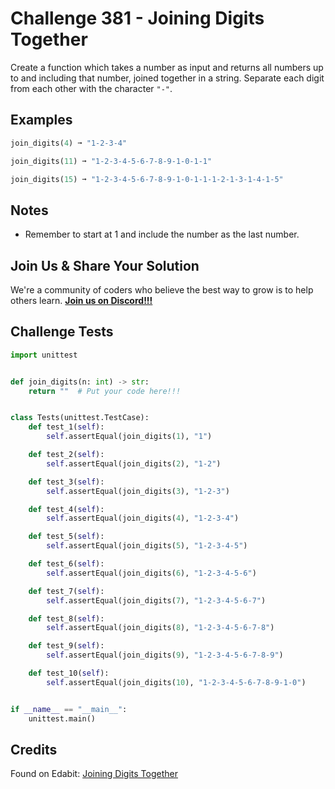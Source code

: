 # Challenge 381 - Joining Digits Together

Create a function which takes a number as input and returns all numbers up to and including that number, joined together in a string. Separate each digit from each other with the character `"-"`.

## Examples
```python
join_digits(4) ➞ "1-2-3-4"

join_digits(11) ➞ "1-2-3-4-5-6-7-8-9-1-0-1-1"

join_digits(15) ➞ "1-2-3-4-5-6-7-8-9-1-0-1-1-1-2-1-3-1-4-1-5"
```
## Notes

- Remember to start at 1 and include the number as the last number.

## Join Us & Share Your Solution

We're a community of coders who believe the best way to grow is to help others learn. **[Join us on Discord!!!](https://discord.gg/sfHykntuGy)**

## Challenge Tests
```python
import unittest


def join_digits(n: int) -> str:
    return ""  # Put your code here!!!


class Tests(unittest.TestCase):
    def test_1(self):
        self.assertEqual(join_digits(1), "1")

    def test_2(self):
        self.assertEqual(join_digits(2), "1-2")

    def test_3(self):
        self.assertEqual(join_digits(3), "1-2-3")

    def test_4(self):
        self.assertEqual(join_digits(4), "1-2-3-4")

    def test_5(self):
        self.assertEqual(join_digits(5), "1-2-3-4-5")

    def test_6(self):
        self.assertEqual(join_digits(6), "1-2-3-4-5-6")

    def test_7(self):
        self.assertEqual(join_digits(7), "1-2-3-4-5-6-7")

    def test_8(self):
        self.assertEqual(join_digits(8), "1-2-3-4-5-6-7-8")

    def test_9(self):
        self.assertEqual(join_digits(9), "1-2-3-4-5-6-7-8-9")

    def test_10(self):
        self.assertEqual(join_digits(10), "1-2-3-4-5-6-7-8-9-1-0")


if __name__ == "__main__":
    unittest.main()
```
## Credits

Found on Edabit: [Joining Digits Together](https://edabit.com/challenge/K6oxe3bvPqaQWxkFw)
